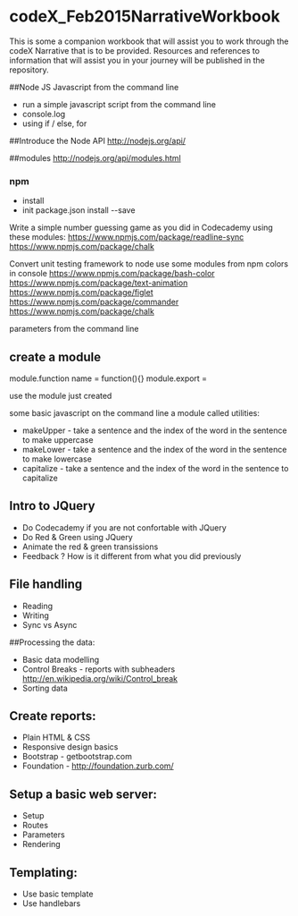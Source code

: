 # codeX_Feb2015NarrativeWorkbook

This is some a companion workbook that will assist you to work through the codeX Narrative that is to be provided. Resources and references to information that will assist you in your journey will be published in the repository.

##Node JS Javascript from the command line
* run a simple javascript script from the command line
* console.log
* using if / else, for

##Introduce the Node API
http://nodejs.org/api/

##modules
  http://nodejs.org/api/modules.html
  
  ### npm
  * install
  * init package.json
  install --save

Write a simple number guessing game as you did in Codecademy using these modules:
 https://www.npmjs.com/package/readline-sync
 https://www.npmjs.com/package/chalk


Convert unit testing framework to node
use some modules from npm
colors in console 
https://www.npmjs.com/package/bash-color
https://www.npmjs.com/package/text-animation
https://www.npmjs.com/package/figlet
https://www.npmjs.com/package/commander
https://www.npmjs.com/package/chalk

parameters from the command line

## create a module
module.function name = function(){}
module.export = <constructor function>

use the module just created

some basic javascript on the command line a module called utilities:
  * makeUpper - take a sentence and the index of the word in the sentence to make uppercase
  * makeLower - take a sentence and the index of the word in the sentence to make lowercase
  * capitalize - take a sentence and the index of the word in the sentence to capitalize

	
## Intro to JQuery
* Do Codecademy if you are not confortable with JQuery
* Do Red & Green using JQuery
* Animate the red & green transissions
* Feedback ? How is it different from what you did previously

## File handling
* Reading
* Writing
* Sync vs Async

##Processing the data:
* Basic data modelling
* Control Breaks - reports with subheaders
      http://en.wikipedia.org/wiki/Control_break	
* Sorting data

## Create reports:
* Plain HTML & CSS
* Responsive design basics
* Bootstrap - getbootstrap.com
* Foundation - http://foundation.zurb.com/

## Setup a basic web server:
* Setup
* Routes
* Parameters
* Rendering

## Templating: 
* Use basic template
* Use handlebars

